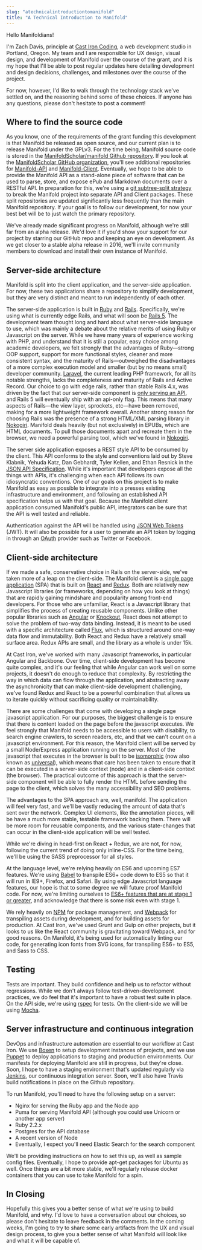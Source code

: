 ```yaml
---
slug: "atechnicalintroductiontomanifold"
title: "A Technical Introduction to Manifold"
---
```




<!--truncate-->

Hello Manifoldians!

I'm Zach Davis, principle at [Cast Iron Coding](http://castironcoding.com), a web development studio in Portland, Oregon. My team and I are responsible for UX design, visual design, and development of Manifold over the course of the grant, and it is my hope that I'll be able to post regular updates here detailing development and design decisions, challenges, and milestones over the course of the project.

For now, however, I'd like to walk through the technology stack we've settled on, and the reasoning behind some of these choices. If anyone has any questions, please don't hesitate to post a comment!

## Where to find the source code
As you know, one of the requirements of the grant funding this development is that Manifold be released as open source, and our current plan is to release Manifold under the GPLv3. For the time being, Manifold source code is stored in the [ManifoldScholar/manifold Github repository](https://github.com/ManifoldScholar/manifold). If you look at the [ManifoldScholar GitHub organization](https://github.com/ManifoldScholar), you'll see additional repositories for [Manifold-API](https://github.com/ManifoldScholar/manifold-api) and [Manifold-Client](https://github.com/ManifoldScholar/manifold-client). Eventually, we hope to be able to provide the Manifold API as a stand-alone piece of software that can be used to parse, store, and expose ePub and Markdown documents over a RESTful API. In preparation for this, we're using a [git subtree-split strategy](https://medium.com/@porteneuve/mastering-git-subtrees-943d29a798ec#.siwyoulty) to break the Manifold project into separate API and Client packages. These split repositories are updated significantly less frequently than the main Manifold repository. If your goal is to follow our development, for now your best bet will be to just watch the primary repository.

We've already made significant progress on Manifold, although we're still far from an alpha release. We'd love it if you'd show your support for our project by starring our GitHub repo and keeping an eye on development. As we get closer to a stable alpha release in 2016, we'll invite community members to download and install their own instance of Manifold.
## Server-side architecture

Manifold is split into the client application, and the server-side application. For now, these two applications share a repository to simplify development, but they are very distinct and meant to run independently of each other.

The server-side application is built in [Ruby](https://www.ruby-lang.org/en/) and [Rails](http://rubyonrails.org/). Specifically, we're using what is currently edge Rails, and what will soon be [Rails 5](https://blog.engineyard.com/2015/a-look-at-rails-5). The development team thought long and hard about what server-side language to use, which was mainly a debate about the relative merits of using Ruby or Javascript on the server. While we have many years of experience working with PHP, and understand that it is still a popular, easy choice among academic developers, we felt strongly that the advantages of Ruby—strong OOP support, support for more functional styles, cleaner and more consistent syntax, and the maturity of Rails—outweighed the disadvantages of a more complex execution model and smaller (but by no means small) developer community. [Laravel](http://laravel.com/), the current leading PHP framework, for all its notable strengths, lacks the completeness and maturity of Rails and Active Record. Our choice to go with edge rails, rather than stable Rails 4.x, was driven by the fact that our server-side component is [only serving an API](http://edgeguides.rubyonrails.org/api_app.html), and Rails 5 will eventually ship with an api-only flag. This means that many aspects of Rails—the view layer, sprockets, etc—have been removed, making for a more lightweight framework overall. Another strong reason for choosing Rails was the presence of a strong HTML/XML parsing library in [Nokogiri](http://nokogiri.org). Manifold deals heavily (but not exclusively) in EPUBs, which are HTML documents. To pull those documents apart and recreate them in the browser, we need a powerful parsing tool, which we've found in [Nokogiri](http://www.nokogiri.org/).

The server side application exposes a REST style API to be consumed by the client. This API conforms to the style and conventions laid out by Steve Klabnik, Yehuda Katz, Dan Gebhardt, Tyler Kellen, and Ethan Resnick in the [JSON API Specification](http://jsonapi.org/). While it's important that developers expose all the things with APIs, it's challenging when each API follows its own idiosyncratic conventions. One of our goals on this project is to make Manifold as easy as possible to integrate into a presses existing infrastructure and environment, and following an established API specification helps us with that goal. Because the Manifold client application consumed Manifold's public API, integrators can be sure that the API is well tested and reliable.

Authentication against the API will be handled using [JSON Web Tokens](https://tools.ietf.org/html/rfc7519) (JWT). It will also be possible for a user to generate an API token by logging in through an [OAuth](http://oauth.net/) provider such as Twitter or Facebook.

## Client-side architecture

If we made a safe, conservative choice in Rails on the server-side, we've taken more of a leap on the client-side. The Manifold client is a [single page application](https://en.wikipedia.org/wiki/Single-page_application) (SPA) that is built on [React](https://facebook.github.io/react/) and [Redux](http://redux.js.org/). Both are relatively new Javascript libraries (or frameworks, depending on how you look at things) that are rapidly gaining mindshare and popularity among front-end developers. For those who are unfamiliar, React is a Javascript library that simplifies the process of creating reusable components. Unlike other popular libraries such as [Angular](https://angularjs.org/) or [Knockout](http://knockoutjs.com/), React does not attempt to solve the problem of two-way data binding. Instead, it is meant to be used with a specific architecture called [Flux](https://facebook.github.io/flux/), which is structured around one-way data flow and immutability. Both React and Redux have a relatively small surface area. Redux APIs are small, and the library as a whole is under 15k.

At Cast Iron, we've worked with many Javascript frameworks, in particular Angular and Backbone. Over time, client-side development has become quite complex, and it's our feeling that while Angular can work well on some projects, it doesn't do enough to reduce that complexity. By restricting the way in which data can flow through the application, and abstracting away the asynchronicity that can make client-side development challenging, we've found Redux and React to be a powerful combination that allows us to iterate quickly without sacrificing quality or maintainability.

There are some challenges that come with developing a single page javascript application. For our purposes, the biggest challenge is to ensure that there is content loaded on the page before the javascript executes. We feel strongly that Manifold needs to be accessible to users with disability, to search engine crawlers, to screen readers, etc, and that we can't count on a javascript environment. For this reason, the Manifold client will be served by a small Node/Express application running on the server. Most of the javascript that executes in the browser is built to be [isomorphic](http://nerds.airbnb.com/isomorphic-javascript-future-web-apps/) (now also known as [universal](https://medium.com/@mjackson/universal-javascript-4761051b7ae9#.hna9d3dg8)), which means that care has been taken to ensure that it can be executed in a server-side context (node) and in a client-side context (the browser). The practical outcome of this approach is that the server-side component will be able to fully render the HTML before sending the page to the client, which solves the many accessibility and SEO problems.

The advantages to the SPA approach are, well, manifold. The application will feel very fast, and we'll be vastly reducing the amount of data that's sent over the network. Complex UI elements, like the annotation pieces, will be have a much more stable, testable framework backing them. There will be more room for reusable components, and the various state-changes that can occur in the client-side application will be well tested.

While we're diving in head-first on React + Redux, we are not, for now, following the current trend of doing only inline-CSS. For the time being, we'll be using the SASS preprocessor for all styles.

At the language level, we're relying heavily on ES6 and upcoming ES7 features. We're using [Babel](https://babeljs.io/) to transpile ES6+ code down to ES5  so that it will run in IE9+, Firefox, and Safari. By using edge Javascript language features, our hope is that to some degree we will future proof Manifold code. For now, we're limiting ourselves to [ES6+ features that are at stage 1 or greater](https://github.com/tc39/ecma262/blob/master/README.md), and acknowledge that there is some risk even with stage 1.

We rely heavily on [NPM](https://www.npmjs.com/) for package management, and [Webpack](https://webpack.github.io/) for transpiling assets during development, and for building assets for production. At Cast Iron, we've used Grunt and Gulp on other projects, but it looks to us like the React community is gravitating toward Webpack, and for good reasons. On Manifold, it's being used for automatically linting our code, for generating icon fonts from SVG icons, for transpiling ES6+ to ES5, and Sass to CSS.

## Testing

Tests are important. They build confidence and help us to refactor without regressions. While we don't always follow test-driven-development practices, we do feel that it's important to have a robust test suite in place. On the API side, we're using [rspec](http://rspec.info/) for tests. On the client-side we will be using [Mocha](https://mochajs.org/).

## Server infrastructure and continuous integration

DevOps and infrastructure automation are essential to our workflow at Cast Iron. We use [Boxen](https://github.com/boxen/our-boxen/#our-boxen) to setup development instances of projects, and we use [Puppet](https://puppetlabs.com/) to deploy applications to staging and production environments. Our manifests for deploying Manifold are still in progress, but they're close. Soon, I hope to have a staging environment that's updated regularly via [Jenkins](https://jenkins-ci.org/), our continuous integration server. Soon, we'll also have Travis build notifications in place on the Github repository.

To run Manifold, you'll need to have the following setup on a server:

- Nginx for serving the Ruby app and the Node app
- Puma for serving Manifold API (although you could use Unicorn or another app server)
- Ruby 2.2.x
- Postgres for the API database
- A recent version of Node
- Eventually, I expect you'll need Elastic Search for the search component

We'll be providing instructions on how to set this up, as well as sample config files. Eventually, I hope to provide apt-get packages for Ubuntu as well. Once things are a bit more stable, we'll regularly release docker containers that you can use to take Manifold for a spin.

## In Closing
Hopefully this gives you a better sense of what we're using to build Manifold, and why. I'd love to have a conversation about our choices, so please don't hesitate to leave feedback in the comments. In the coming weeks, I'm going to try to share some early artifacts from the UX and visual design process, to give you a better sense of what Manifold will look like and what it will be capable of.
